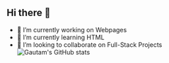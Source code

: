 ## Hi there 👋

- 🔭 I’m currently working on Webpages
- 🌱 I’m currently learning HTML
- 👯 I’m looking to collaborate on Full-Stack Projects
![Gautam's GitHub stats](https://github-readme-stats.vercel.app/api?username=anuraghazra&show_icons=true&theme=transparent)

